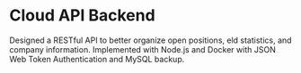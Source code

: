 # Cloud API Backend
Designed a RESTful API to better organize open positions,  eld statistics, and company information. Implemented with Node.js and Docker with JSON Web Token Authentication and MySQL backup.
